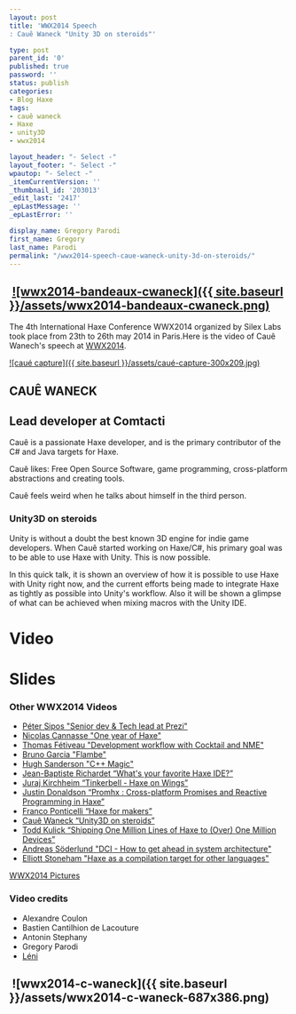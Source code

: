 ```yaml
---
layout: post
title: 'WWX2014 Speech
: Cauê Waneck "Unity 3D on steroids"'

type: post
parent_id: '0'
published: true
password: ''
status: publish
categories:
- Blog Haxe
tags:
- cauê waneck
- Haxe
- unity3D
- wwx2014

layout_header: "- Select -"
layout_footer: "- Select -"
wpautop: "- Select -"
_itemCurrentVersion: ''
_thumbnail_id: '203013'
_edit_last: '2417'
_epLastMessage: ''
_epLastError: ''

display_name: Gregory Parodi
first_name: Gregory
last_name: Parodi
permalink: "/wwx2014-speech-caue-waneck-unity-3d-on-steroids/"
---
```


 [![wwx2014-bandeaux-cwaneck]({{ site.baseurl }}/assets/wwx2014-bandeaux-cwaneck.png)](https://www.silexlabs.org/wp-content/uploads/2014/07/wwx2014-bandeaux-cwaneck.png)
-------------------------------------------------------------------------------------------------------------------------------------------------------------------------

The 4th International Haxe Conference WWX2014 organized by Silex Labs took place from 23th to 26th may 2014 in Paris.Here is the video of Cauê Wanech's speech at [WWX2014](http://wwx.silexlabs.org/2014/ "WWX2014 Website").

[![caué capture]({{ site.baseurl }}/assets/caué-capture-300x209.jpg)](https://www.silexlabs.org/wp-content/uploads/2014/07/caué-capture.jpg)

CAUÊ WANECK
-----------

Lead developer at Comtacti
--------------------------

Cauê is a passionate Haxe developer, and is the primary contributor of the C# and Java targets for Haxe.

Cauê
likes: Free Open Source Software, game programming, cross-platform abstractions and creating tools.

Cauê feels weird when he talks about himself in the third person.

### **Unity3D on steroids**

Unity is without a doubt the best known 3D engine for indie game developers. When Cauê started working on Haxe/C#, his primary goal was to be able to use Haxe with Unity. This is now possible.

In this quick talk, it is shown an overview of how it is possible to use Haxe with Unity right now, and the current efforts being made to integrate Haxe as tightly as possible into Unity's workflow. Also it will be shown a glimpse of what can be achieved when mixing macros with the Unity IDE.

Video
=====

Slides
======



### Other WWX2014 Videos

*   [Péter Sipos "Senior dev & Tech lead at Prezi"](https://www.silexlabs.org/?p=202977)
*   [Nicolas Cannasse "One year of Haxe"](https://www.silexlabs.org/?p=202725)
*   [Thomas Fétiveau "Development workflow with Cocktail and NME"](https://www.silexlabs.org/?p=202751)
*   [Bruno Garcia "Flambe"](https://www.silexlabs.org/?p=202765)
*   [Hugh Sanderson "C++ Magic"](https://www.silexlabs.org/?p=202807)
*   [Jean-Baptiste Richardet “What's your favorite Haxe IDE?”](https://www.silexlabs.org/?p=202957)
*   [Juraj Kirchheim “Tinkerbell - Haxe on Wings”](https://www.silexlabs.org/?p=202939)
*   [Justin Donaldson “Promhx
: Cross-platform Promises and Reactive Programming in Haxe”](https://www.silexlabs.org/?p=202971)
*   [Franco Ponticelli “Haxe for makers”](https://www.silexlabs.org/?p=202990)
*   [Cauê Waneck “Unity3D on steroids”](https://www.silexlabs.org/?p=203012)
*   [Todd Kulick “Shipping One Million Lines of Haxe to (Over) One Million Devices”](https://www.silexlabs.org/?p=203004)
*   [Andreas Söderlund "DCI - How to get ahead in system architecture"](https://www.silexlabs.org/?p=203019)
*   [Elliott Stoneham "Haxe as a compilation target for other languages"](https://www.silexlabs.org/?p=202984)

[WWX2014 Pictures](https://www.flickr.com/photos/120854033@N02/sets/72157644567142547/)

### Video credits

*   Alexandre Coulon
*   Bastien Cantilhion de Lacouture
*   Antonin Stephany
*   Gregory Parodi
*   [Léni](http://www.leni.fr/ "Société Léni")

 ![wwx2014-c-waneck]({{ site.baseurl }}/assets/wwx2014-c-waneck-687x386.png)
----------------------------------------------------------------------------